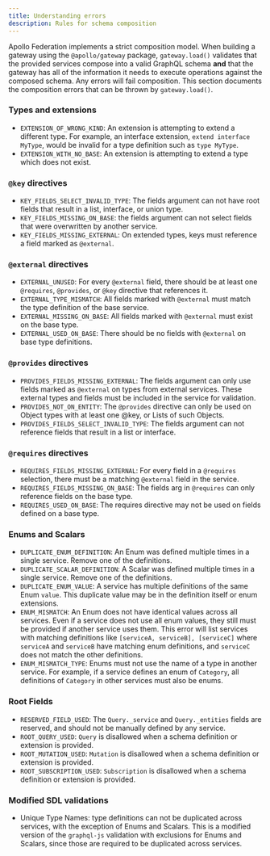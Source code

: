 ```yaml
---
title: Understanding errors
description: Rules for schema composition
---
```

Apollo Federation implements a strict composition model. When building a gateway using the `@apollo/gateway` package, `gateway.load()` validates that the provided services compose into a valid GraphQL schema **and** that the gateway has all of the information it needs to execute operations against the composed schema. Any errors will fail composition. This section documents the composition errors that can be thrown by `gateway.load()`.

### Types and extensions

- `EXTENSION_OF_WRONG_KIND`: An extension is attempting to extend a different type. For example, an interface extension, `extend interface MyType`, would be invalid for a type definition such as `type MyType`.
- `EXTENSION_WITH_NO_BASE`: An extension is attempting to extend a type which does not exist.

### `@key` directives

- `KEY_FIELDS_SELECT_INVALID_TYPE`: The fields argument can not have root fields that result in a list, interface, or union type.
- `KEY_FIELDS_MISSING_ON_BASE`: the fields argument can not select fields that were overwritten by another service.
- `KEY_FIELDS_MISSING_EXTERNAL`: On extended types, keys must reference a field marked as `@external`.

### `@external` directives

- `EXTERNAL_UNUSED`: For every `@external` field, there should be at least one `@requires`, `@provides`, or `@key` directive that references it.
- `EXTERNAL_TYPE_MISMATCH`: All fields marked with `@external` must match the type definition of the base service.
- `EXTERNAL_MISSING_ON_BASE`: All fields marked with `@external` must exist on the base type.
- `EXTERNAL_USED_ON_BASE`: There should be no fields with `@external` on base type definitions.

### `@provides` directives

- `PROVIDES_FIELDS_MISSING_EXTERNAL`: The fields argument can only use fields marked as `@external` on types from external services. These external types and fields must be included in the service for validation.
- `PROVIDES_NOT_ON_ENTITY`: The `@provides` directive can only be used on Object types with at least one @key, or Lists of such Objects.
- `PROVIDES_FIELDS_SELECT_INVALID_TYPE`: The fields argument can not reference fields that result in a list or interface.

### `@requires` directives

- `REQUIRES_FIELDS_MISSING_EXTERNAL`: For every field in a `@requires` selection, there must be a matching `@external` field in the service.
- `REQUIRES_FIELDS_MISSING_ON_BASE`: The fields arg in `@requires` can only reference fields on the base type.
- `REQUIRES_USED_ON_BASE`: The requires directive may not be used on fields defined on a base type.

### Enums and Scalars

- `DUPLICATE_ENUM_DEFINITION`: An Enum was defined multiple times in a single service. Remove one of the definitions.
- `DUPLICATE_SCALAR_DEFINITION`: A Scalar was defined multiple times in a single service. Remove one of the definitions.
- `DUPLICATE_ENUM_VALUE`: A service has multiple definitions of the same Enum `value`. This duplicate value may be in the definition itself or enum extensions.
- `ENUM_MISMATCH`: An Enum does not have identical values across all services. Even if a service does not use all enum values, they still must be provided if another service uses them. This error will list services with matching definitions like `[serviceA, serviceB], [serviceC]` where `serviceA` and `serviceB` have matching enum definitions, and `serviceC` does not match the other definitions.
- `ENUM_MISMATCH_TYPE`: Enums must not use the name of a type in another service. For example, if a service defines an enum of `Category`, all definitions of `Category` in other services must also be enums.

### Root Fields

- `RESERVED_FIELD_USED`: The `Query._service` and `Query._entities` fields are reserved, and should not be manually defined by any service.
- `ROOT_QUERY_USED`: `Query` is disallowed when a schema definition or extension is provided.
- `ROOT_MUTATION_USED`: `Mutation` is disallowed when a schema definition or extension is provided.
- `ROOT_SUBSCRIPTION_USED`: `Subscription` is disallowed when a schema definition or extension is provided.

### Modified SDL validations

- Unique Type Names: type definitions can not be duplicated across services, with the exception of Enums and Scalars. This is a modified version of the `graphql-js` validation with exclusions for Enums and Scalars, since those are required to be duplicated across services.
